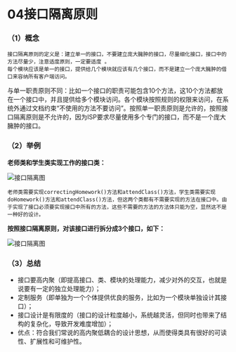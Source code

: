 # 04接口隔离原则

### （1）概念

 	接口隔离原则的定义是：建立单一的接口，不要建立庞大臃肿的接口，尽量细化接口，接口中的方法尽量少，注意适度原则，一定要适度 。
	每个模块应该是单一的接口，提供给几个模块就应该有几个接口，而不是建立一个庞大臃肿的借口来容纳所有客户端访问。

​	与单一职责原则不同：比如一个接口的职责可能包含10个方法，这10个方法都放在一个接口中，并且提供给多个模块访问。各个模块按照规则的权限来访问，在系统外通过文档约束“不使用的方法不要访问”。按照单一职责原则是允许的，按照接口隔离原则是不允许的，因为ISP要求尽量使用多个专门的接口，而不是一个庞大臃肿的接口。

### （2）举例

 **老师类和学生类实现工作的接口类：** 

![接口隔离图](https://raw.github.com/LGSKOKO/SoftwareEngineering/master/设计模式/img/接口隔离图1.png)

 	老师类需要实现correctingHomework()方法和attendClass()方法，学生类需要实现doHomework()方法和attendClass()方法，但这两个类都有不需要实现的方法在接口中。由于实现了接口必须要实现接口中所有的方法，这些不需要的方法的方法体只能为空，显然这不是一种好的设计。 
 **按照接口隔离原则，对该接口进行拆分成3个接口，如下：** 

![接口隔离图](https://raw.github.com/LGSKOKO/SoftwareEngineering/master/设计模式/img/接口隔离图2.png)

### （3）总结

-  接口要高内聚（即提高接口、类、模块的处理能力，减少对外的交互，也就是说要有一定的独立处理能力）；
-  定制服务（即单独为一个个体提供优良的服务，比如为一个模块单独设计其接口）；  
- 接口设计是有限度的（接口的设计粒度越小，系统越灵活，但同时也带来了结构的复杂化，导致开发难度增加）； 
- 优点：符合我们常说的高内聚低耦合的设计思想，从而使得类具有很好的可读性、扩展性和可维护性。